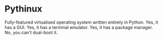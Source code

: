 # Pythinux

Fully-featured virtualised operating system written entirely in Python. Yes, it has a GUI. Yes, it has a terminal emulator. Yes, it has a package manager. No, you can't dual-boot it.